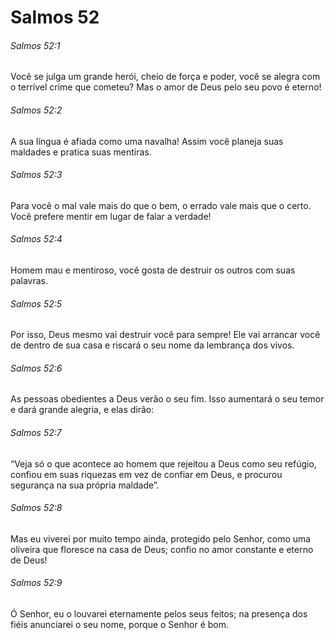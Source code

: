 # Salmos 52

###### Salmos 52:1

Você se julga um grande herói, cheio de força e poder, você se alegra com o terrível crime que cometeu? Mas o amor de Deus pelo seu povo é eterno!

###### Salmos 52:2

A sua língua é afiada como uma navalha! Assim você planeja suas maldades e pratica suas mentiras.

###### Salmos 52:3

Para você o mal vale mais do que o bem, o errado vale mais que o certo. Você prefere mentir em lugar de falar a verdade!

###### Salmos 52:4

Homem mau e mentiroso, você gosta de destruir os outros com suas palavras.

###### Salmos 52:5

Por isso, Deus mesmo vai destruir você para sempre! Ele vai arrancar você de dentro de sua casa e riscará o seu nome da lembrança dos vivos.

###### Salmos 52:6

As pessoas obedientes a Deus verão o seu fim. Isso aumentará o seu temor e dará grande alegria, e elas dirão:

###### Salmos 52:7

“Veja só o que acontece ao homem que rejeitou a Deus como seu refúgio, confiou em suas riquezas em vez de confiar em Deus, e procurou segurança na sua própria maldade”.

###### Salmos 52:8

Mas eu viverei por muito tempo ainda, protegido pelo Senhor, como uma oliveira que floresce na casa de Deus; confio no amor constante e eterno de Deus!

###### Salmos 52:9

Ó Senhor, eu o louvarei eternamente pelos seus feitos; na presença dos fiéis anunciarei o seu nome, porque o Senhor é bom.

